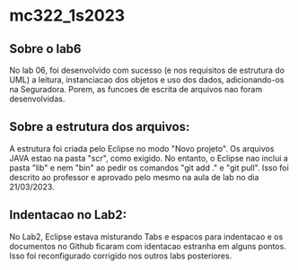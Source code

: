 # mc322_1s2023

## Sobre o lab6

No lab 06, foi desenvolvido com sucesso (e nos requisitos de estrutura do UML) a leitura, instanciacao dos objetos e uso dos dados, adicionando-os na Seguradora. Porem, as funcoes de escrita de arquivos nao foram desenvolvidas.


## Sobre a estrutura dos arquivos:

A estrutura foi criada pelo Eclipse no modo "Novo projeto". Os arquivos JAVA estao na pasta "scr", como exigido. No entanto, o Eclipse nao inclui a pasta "lib" e nem "bin" ao pedir os comandos "git add ." e "git pull". Isso foi descrito ao professor e aprovado pelo mesmo na aula de lab no dia 21/03/2023.

## Indentacao no Lab2:

No Lab2, Eclipse estava misturando Tabs e espacos para indentacao e os documentos no Github ficaram com identacao estranha em alguns pontos. Isso foi reconfigurado corrigido nos outros labs posteriores.
